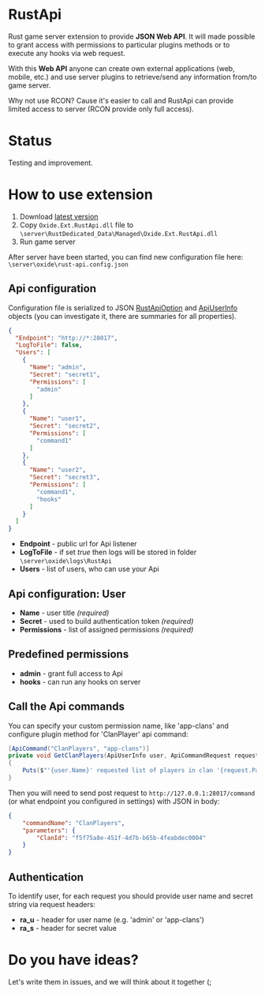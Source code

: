 # RustApi
Rust game server extension to provide **JSON Web API**.
It will made possible to grant access with permissions to particular plugins methods or to execute any hooks via web request.

With this **Web API** anyone can create own external applications (web, mobile, etc.) and use server plugins to retrieve/send any information from/to game server.

Why not use RCON? Cause it's easier to call and RustApi can provide limited access to server (RCON provide only full access).

# Status
Testing and improvement.

# How to use extension
1. Download [latest version](https://github.com/NickRimmer/RustApi/releases)
2. Copy `Oxide.Ext.RustApi.dll` file to `\server\RustDedicated_Data\Managed\Oxide.Ext.RustApi.dll`
3. Run game server

After server have been started, you can find new configuration file here:
`\server\oxide\rust-api.config.json`

## Api configuration
Configuration file is serialized to JSON [RustApiOption](Oxide.Ext.RustApi/Models/RustApiOptions.cs) and [ApiUserInfo](Oxide.Ext.RustApi/Models/ApiUserInfo.cs) objects (you can investigate it, there are summaries for all properties).
```json
{
  "Endpoint": "http://*:28017",
  "LogToFile": false,
  "Users": [
    {
      "Name": "admin",
      "Secret": "secret1",
      "Permissions": [
        "admin"
      ]
    },
    {
      "Name": "user1",
      "Secret": "secret2",
      "Permissions": [
        "command1"
      ]
    },
    {
      "Name": "user2",
      "Secret": "secret3",
      "Permissions": [
        "command1",
	    "hooks"
      ]
    }
  ]
}
```

- **Endpoint** - public url for Api listener
- **LogToFile** - if set *true* then logs will be stored in folder `\server\oxide\logs\RustApi`
- **Users** - list of users, who can use your Api

## Api configuration: User
- **Name** - user title _(required)_
- **Secret** - used to build authentication token _(required)_
- **Permissions** - list of assigned permissions _(required)_

## Predefined permissions
- **admin** - grant full access to Api
- **hooks** - can run any hooks on server

## Call the Api commands
You can specify your custom permission name, like 'app-clans' and configure plugin method for 'ClanPlayer' api command:
```c#
[ApiCommand("ClanPlayers", "app-clans")]
private void GetClanPlayers(ApiUserInfo user, ApiCommandRequest request)
{
    Puts($"'{user.Name}' requested list of players in clan '{request.Parameters["ClanId"]}'")
}
```

Then you will need to send post request to `http://127.0.0.1:28017/command` (or what endpoint you configured in settings) with JSON in body:
```json
{
    "commandName": "ClanPlayers",
    "parameters": {
        "ClanId": "f5f75a8e-451f-4d7b-b65b-4feabdec0004"
    }
}
```

## Authentication
To identify user, for each request you should provide user name and secret string via request headers:
- **ra_u** - header for user name (e.g. 'admin' or 'app-clans')
- **ra_s** - header for secret value

# Do you have ideas?
Let's write them in issues, and we will think about it together (;
